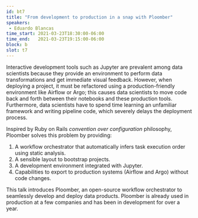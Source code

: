 ```yaml
---
id: bt7
title: "From development to production in a snap with Ploomber"
speakers:
 - Eduardo Blancas
time_start: 2021-03-23T18:30:00-06:00
time_end:   2021-03-23T19:15:00-06:00
block: b
slot: t7
---
```


Interactive development tools such as Jupyter are prevalent among data scientists because they provide an environment to perform data transformations and get immediate visual feedback. However, when deploying a project, it must be refactored using a production-friendly environment like Airflow or Argo; this causes data scientists to move code back and forth between their notebooks and these production tools. Furthermore, data scientists have to spend time learning an unfamiliar framework and writing pipeline code, which severely delays the deployment process.

Inspired by Ruby on Rails *convention over configuration* philosophy, Ploomber solves this problem by providing:
<ol>
 	<li>A workflow orchestrator that automatically infers task execution order using static analysis.</li>
 	<li>A sensible layout to bootstrap projects.</li>
 	<li>A development environment integrated with Jupyter.</li>
 	<li>Capabilities to export to production systems (Airflow and Argo) without code changes.</li>
</ol>
This talk introduces Ploomber, an open-source workflow orchestrator to seamlessly develop and deploy data products. Ploomber is already used in production at a few companies and has been in development for over a year.

&nbsp;